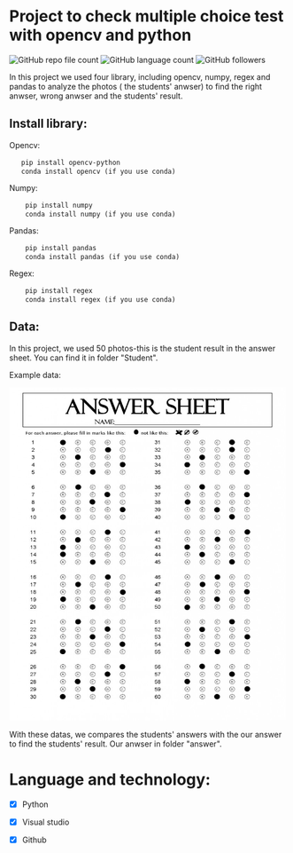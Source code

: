 # Project to check multiple choice test with opencv and python

![GitHub repo file count](https://img.shields.io/github/directory-file-count/HarryxDD/OpticalMarkRecognition?logo=GitHub&style=flat-square) ![GitHub language count](https://img.shields.io/github/languages/count/HarryxDD/OpticalMarkRecognition?logo=GitHub) ![GitHub followers](https://img.shields.io/github/followers/HarryxDD?color=%23&style=social)

In this project we used four library, including opencv, numpy, regex and pandas to analyze the photos ( the students' anwser) to find the right anwser, wrong anwser and the students' result.




## Install library:

Opencv:
   
       pip install opencv-python
       conda install opencv (if you use conda)
       
Numpy:
 
        pip install numpy
        conda install numpy (if you use conda)
        
Pandas:
        
        pip install pandas
        conda install pandas (if you use conda)
        
Regex:
   
        pip install regex
        conda install regex (if you use conda)
        


      


## Data:

In this project, we used 50 photos-this is the student result in the answer sheet. You can find it in folder "Student".

Example data:

<img src="https://github.com/HarryxDD/OpticalMarkRecognition/blob/main/student/2000101_NguyenVanAn_3A.png" width="500" height="600"> 

With these datas, we compares the students' answers with the our answer to find the students' result. Our anwser in folder "answer".

       


# Language and technology: 


- [x] Python
- [x] Visual studio
- [x] Github








